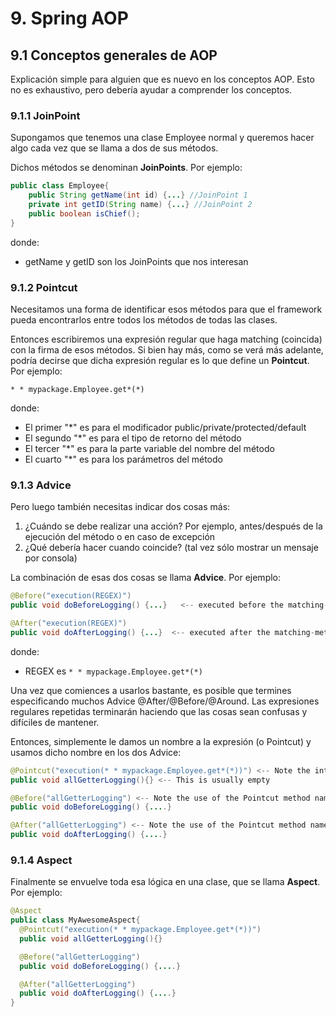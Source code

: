 # 9. Spring AOP

## 9.1 Conceptos generales de AOP

Explicación simple para alguien que es nuevo en los conceptos AOP. Esto no es exhaustivo, pero debería ayudar a comprender los conceptos.

### 9.1.1 JoinPoint

Supongamos que tenemos una clase Employee normal y queremos hacer algo cada vez que se llama a dos de sus métodos.

Dichos métodos se denominan **JoinPoints**. Por ejemplo:

```java
public class Employee{
    public String getName(int id) {...} //JoinPoint 1
    private int getID(String name) {...} //JoinPoint 2
    public boolean isChief();
}
```

donde:
- getName y getID son los JoinPoints que nos interesan

### 9.1.2 Pointcut

Necesitamos una forma de identificar esos métodos para que el framework pueda encontrarlos entre todos los métodos de todas las clases.

Entonces escribiremos una expresión regular que haga matching (coincida) con la firma de esos métodos. Si bien hay más, como se verá más adelante, podría decirse que dicha expresión regular es lo que define un **Pointcut**. Por ejemplo:

```aspectj
* * mypackage.Employee.get*(*)
```

donde:
- El primer "*" es para el modificador public/private/protected/default
- El segundo "*" es para el tipo de retorno del método
- El tercer "*" es para la parte variable del nombre del método
- El cuarto "*" es para los parámetros del método

### 9.1.3 Advice

Pero luego también necesitas indicar dos cosas más:
1. ¿Cuándo se debe realizar una acción? Por ejemplo, antes/después de la ejecución del método o en caso de excepción
2. ¿Qué debería hacer cuando coincide? (tal vez sólo mostrar un mensaje por consola)

La combinación de esas dos cosas se llama **Advice**. Por ejemplo:

```java
@Before("execution(REGEX)")
public void doBeforeLogging() {...}   <-- executed before the matching-method is called

@After("execution(REGEX)")
public void doAfterLogging() {...}  <-- executed after the matching-method is called
```

donde:
- REGEX es `* * mypackage.Employee.get*(*)`

Una vez que comiences a usarlos bastante, es posible que termines especificando muchos Advice @After/@Before/@Around. Las expresiones regulares repetidas terminarán haciendo que las cosas sean confusas y difíciles de mantener.

Entonces, simplemente le damos un nombre a la expresión (o Pointcut) y usamos dicho nombre en los dos Advice:

```java
@Pointcut("execution(* * mypackage.Employee.get*(*))") <-- Note the introduction of Pointcut keyword
public void allGetterLogging(){} <-- This is usually empty

@Before("allGetterLogging") <-- Note the use of the Pointcut method name
public void doBeforeLogging() {....}

@After("allGetterLogging") <-- Note the use of the Pointcut method name
public void doAfterLogging() {....}
```

### 9.1.4 Aspect

Finalmente se envuelve toda esa lógica en una clase, que se llama **Aspect**. Por ejemplo:

```java
@Aspect
public class MyAwesomeAspect{
  @Pointcut("execution(* * mypackage.Employee.get*(*))")
  public void allGetterLogging(){}

  @Before("allGetterLogging")
  public void doBeforeLogging() {....}

  @After("allGetterLogging")
  public void doAfterLogging() {....}
}
```

